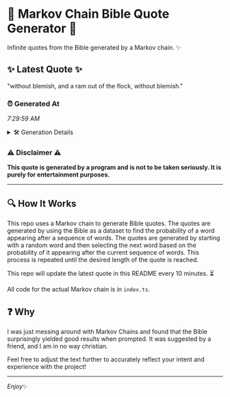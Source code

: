 # 📖 Markov Chain Bible Quote Generator 📖

Infinite quotes from the Bible generated by a Markov chain. ✨

## ✨ Latest Quote ✨
"without blemish, and a ram out of the flock, without blemish."

### ⏰ Generated At
*7:29:59 AM*

<details>
    <summary>🛠️ Generation Details</summary>
    <p>
        <strong>🌱 Seed:</strong> without<br>
        <strong>🔄 Iterations:</strong> 10<br>
        <strong>📜 Context History:</strong><br>[ without ]: blemish,<br>[ without, blemish, ]: and<br>[ without, blemish,, and ]: a<br>[ without, blemish,, and, a ]: ram<br>[ without, blemish,, and, a, ram ]: out<br>[ without, blemish,, and, a, ram, out ]: of<br>[ blemish,, and, a, ram, out, of ]: the<br>[ and, a, ram, out, of, the ]: flock,<br>[ a, ram, out, of, the, flock, ]: without<br>[ ram, out, of, the, flock,, without ]: blemish.<br>
    </p>
</details>

### ⚠️ Disclaimer ⚠️
**This quote is generated by a program and is not to be taken seriously. It is purely for entertainment purposes.**

---

## 🔍 How It Works

This repo uses a Markov chain to generate Bible quotes. The quotes are generated by using the Bible as a dataset to find the probability of a word appearing after a sequence of words. The quotes are generated by starting with a random word and then selecting the next word based on the probability of it appearing after the current sequence of words. This process is repeated until the desired length of the quote is reached.

This repo will update the latest quote in this README every 10 minutes. ⏳

All code for the actual Markov chain is in `index.ts`.

## ❓ Why

I was just messing around with Markov Chains and found that the Bible surprisingly yielded good results when prompted. 
It was suggested by a friend, and I am in no way christian.

Feel free to adjust the text further to accurately reflect your intent and experience with the project!

---

*Enjoy*✨
